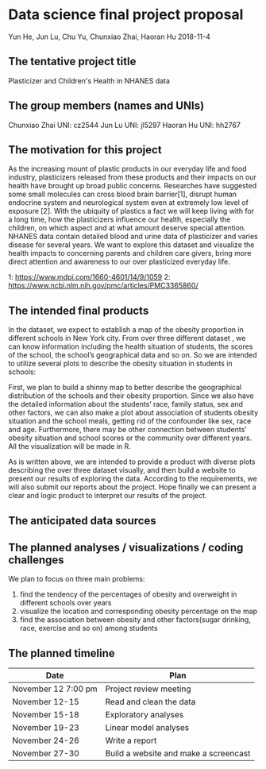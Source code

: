 Data science final project proposal
================
Yun He, Jun Lu, Chu Yu, Chunxiao Zhai, Haoran Hu
2018-11-4

The tentative project title
---------------------------

Plasticizer and Children's Health in NHANES data

The group members (names and UNIs)
----------------------------------

Chunxiao Zhai UNI: cz2544
Jun Lu UNI: jl5297 Haoran Hu UNI: hh2767

The motivation for this project
-------------------------------

As the increasing mount of plastic products in our everyday life and food industry, plasticizers released from these products and their impacts on our health have brought up broad public concerns. Researches have suggested some small molecules can cross blood brain barrier\[1\], disrupt human endocrine system and neurological system even at extremely low level of exposure \[2\]. With the ubiquity of plastics a fact we will keep living with for a long time, how the plasticizers influence our health, especially the children, on which aspect and at what amount deserve special attention. NHANES data contain detailed blood and urine data of plasticizer and varies disease for several years. We want to explore this dataset and visualize the health impacts to concerning parents and children care givers, bring more direct attention and awareness to our over plasticized everyday life.

1: <https://www.mdpi.com/1660-4601/14/9/1059> 2: <https://www.ncbi.nlm.nih.gov/pmc/articles/PMC3365860/>

The intended final products
---------------------------
In the dataset, we expect to establish a map of the obesity proportion in different schools in New York city. From over three different dataset , we can know information including the health situation of students, the scores of the school, the school’s geographical data and so on. So we are intended to utilize several plots to describe the obesity situation in students in schools:

First, we plan to build a shinny map to better describe the geographical distribution of the schools and their obesity proportion. Since we also have the detailed information about the students’ race, family status, sex and other factors, we can also make a plot about association of students obesity situation and the school meals, getting rid of the confounder like sex, race and age. Furthermore, there may be other connection between students’ obesity situation and school scores or the community over different years. All the visualization will be made in R.

As is written above, we are intended to provide a product with diverse plots describing the over three dataset visually, and then build a website to present our results of exploring the data. According to the requirements, we will also submit our reports about the project. Hope finally we can present a clear and logic product to interpret our results of the project.


The anticipated data sources
----------------------------

The planned analyses / visualizations / coding challenges
---------------------------------------------------------

We plan to focus on three main problems:

1.  find the tendency of the percentages of obesity and overweight in different schools over years
2.  visualize the location and corresponding obesity percentage on the map
3.  find the association between obesity and other factors(sugar drinking, race, exercise and so on) among students

The planned timeline
--------------------

| Date                | Plan                                  |
|---------------------|---------------------------------------|
| November 12 7:00 pm | Project review meeting                |
| November 12-15      | Read and clean the data               |
| November 15-18      | Exploratory analyses                  |
| November 19-23      | Linear model analyses                 |
| November 24-26      | Write a report                        |
| November 27-30      | Build a website and make a screencast |
